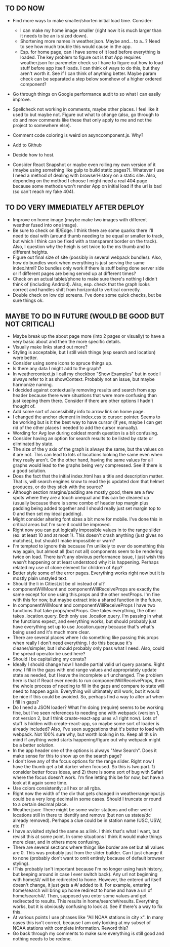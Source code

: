 ## TO DO NOW

- Find more ways to make smaller/shorten initial load time. Consider:
  - I can make my home image smaller (right now it is much larger than it needs to be an is sized down).
  - Shortening more names in weather.json. Maybe and... to a...? Need to see how much trouble this would cause in the app.
  - Esp. for home page, can I have some of it load before everything is loaded. The key problem to figure out is that App requires weather.json for paremeter check so I have to figure out how to load stuff before app itself loads. I can think of ways to do this, but they aren't worth it. See if I can think of anything better. Maybe param check can be separated a step below somehow of a higher ordered component?
- Go through things on Google performance audit to so what I can easily improve.
- Spellcheck not working in comments, maybe other places. I feel like it used to but maybe not. Figure out what to change (also, go through to do and mov comments like these that only apply to me and not the project to somewhere else).
- Comment code coloring is weird on asynccomponent.js. Why?

- Add to Github
- Decide how to host.
- Consider React Snapshot or maybe even rolling my own version of it (maybe using something like gulp to build static pages?). Whatever I use I need a method of dealing with browserHistory on a static site. Also, depending on the method I choose I might need a real 404 page because some methods won't render App on initial load if the url is bad (so can't reach my fake 404).


## TO DO VERY IMMEDIATELY AFTER DEPLOY

- Improve on home image (maybe make two images with different weather fused into one image).
- Be sure to check on IE/Edge. I think there are some quarks there I'll need to deal with (around thumb needing to be equal or smaller to track, but which I think can be fixed with a transparent border on the track). Also, I question why the heigh is set twice to the ms thumb and to different heights.
- Figure out final size of site (possibly in several webpack bundles). Also, how do bundles work when everything is just serving the same index.html? Do bundles only work if there is stuff being done server side or if different pages are being served up at different times?
- Check on an actual tablet/phone to make sure there's nothing I didn't think of (including Android). Also, esp. check that the graph looks correct and handles shift from horizontal to vertical correctly.
- Double check on low dpi screens. I've done some quick checks, but be sure things ok.


## MAYBE TO DO IN FUTURE (WOULD BE GOOD BUT NOT CRITICAL)

- Maybe break up the about page more (into 2 pages or visually) to have a very basic about and then the more specific details.
- Visually make links stand out more?
- Styling is acceptable, but I still wish things (esp search and location) were better.
- Consider using some icons to spruce things up.
- Is there any data I might add to the graph?
- In weathercontext.js I call my checkbox "Show Examples" but in code I always refer to it as showContext. Probably not an issue, but maybe harmonize naming.
- I decided against contextually removing results and search from app header because there were situations that were more confusing than just keeping them there. Consider if there are other options I hadn't thought of.
- Add some sort of accessibility info to arrow link on home page.
- I changed the anchor element in index.css to cursor: pointer. Seems to be working but is it the best way to have cursor (if yes, maybe I can get rid of the other places I needed to add the cursor manually).
- Wording for Avg low during coldest month question is a bit confusing.
- Consider having an option for search results to be listed by state or eliminated by state.
- The size of the y axis of the graph is always the same, but the values on it are not. This can lead to lots of locations looking the same even when they really aren't. On the other hand, having the same values for all graphs would lead to the graphs being very compressed. See if there is a good solution.
- Does the fact that the initial index.html has a title and description matter. That is, will search engines know to read the js updated dom that helmet produces, or do they stick with the source?
- Although section margins/padding are mostly good, there are a few spots where they are a touch unequal and this can be cleaned up (usually because there is some combo of header top margin plus padding being added together and I should really just set margin top to 0 and then set my ideal padding).
- Might consider altering font sizes a bit more for mobile. I've done this in critical areas but I'm sure it could be improved.
- Right now you can put logically impossible values in to the range slider (ex: at least 10 and at most 1). This doesn't crash anything (just gives no matches), but should I make impossible or warn?
- I'm tempted to ignore this because I'm unlikely to ever do something this way again, but almost all (but not all) components seem to be rendering twice on load. There isn't any obvious performance issue, I just wish this wasn't happening or at least understood why it is happening. Perhaps related my use of clone element for children of App?
- Better style some of the error pages. Everything works right now but it is mostly plain unstyled text.
- Should the li in CitiesList be ol instead of ul?
- componentWillMount and componentWillReceiveProps are exactly the same except for one using this.props and the other nextProps. I'm fine with this for now, but maybe extract into a shared function in the future.
- In componentWillMount and componentWillReceiveProps I have two functions that take props/nextProps. One takes everything, the other takes .location.query. Both only use .location.query. I'm passing in what the functions expect, and everything works, but should probably just have everything set up to use .location.query because that's what's being used and it's much more clear.
- There are several places where I do something like passing this.props when really I don't need everything. I do this because it's cleaner/simpler, but I should probably only pass what I need. Also, could the spread operator be used here?
- Should I be capitalizing my consts?
- Ideally I should change how I handle partial valid url query params. Right now, I fill in the gaps with end range values and appropriately update state as needed, but I leave the incomplete url unchanged. The problem here is that if React ever needs to run componentWillReceiveProps, then the whole process of needing to fill in the gaps and compare to state will need to happen again. Everything will ultimately still work, but it would be nice if this could be avoided. So, perhaps find a way to alter url when I fill in gaps?
- Do I need a JSON loader? What I'm doing (require) seems to be working fine, but I've seen references to needing one with webpack (version 1, not version 2, but I think create-react-app uses v.1 right now). Lots of stuff is hidden with create-react-app, so maybe some sort of loader is already included? Also, I've seen suggestions that it's better to load with webpack. Not 100% sure why, but worth looking in to. Keep all this in mind if anything weird starts happening/figure out why webpack might be a better solution.
- In the app header one of the options is always "New Search". Does it make sense for this to show up on the search page?
- I don't love any of the focus options for the range slider. Right now I have the thumb get a bit darker when focused. So this is two part. 1) consider better focus ideas, and 2) there is some sort of bug with Safari where the focus doesn't work. I'm fine letting this be for now, but have a look at it again some time.
- Use colors consistently: all hex or all rgba.
- Right now the width of the div that gets changed in weatherrangeinput.js could be a very long decimal in some cases. Should I truncate or round to a certain decimal place.
- Weather.json: There might be some water stations and other weird locations still in there to identify and remove (but non us states/dc already removed). Perhaps a clue could be in station name (USC, USW, etc.)?
- I have a:visited styled the same as a:link. I think that's what I want, but revisit this at some point. In some situations I think it would make things more clear, and in others more confusing.
- There are several sections where things like border are set but all values are 0. This was probably just from the slider builder. Can I just change it to none (probably don't want to omit entirely because of default browser styling).
- (This probably isn't important because I'm no longer using hash history, but keeping around in case I ever switch back). Any url not beginning with home/#/ will be redirected to home. However, the entered url itself doesn't change, it just gets a #/ added to it. For example, entering home/search will bring up home redirect to home and have a url of home/search#/. Then, supposed you enter some values and get redirected to results. This results in home/search#/results. Everything works, but it is obviously confusing to look at. See if there's a way to fix this.
- At various points I use phrases like "All NOAA stations in city x". In many cases this isn't correct, because I am only looking at my subset of NOAA stations with complete information. Reword this?
- Go back through my comments to make sure everything is still good and nothing needs to be redone.
